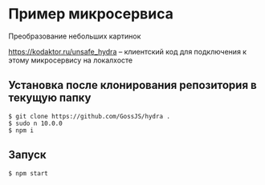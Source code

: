# Пример микросервиса

Преобразование небольших картинок

https://kodaktor.ru/unsafe_hydra – клиентский код для подключения к этому микросервису на локалхосте



## Установка после клонирования репозитория в текущую папку

```shell
$ git clone https://github.com/GossJS/hydra .
$ sudo n 10.0.0
$ npm i
```

## Запуск

```shell
$ npm start
```

